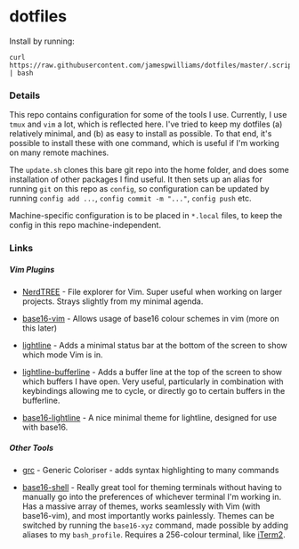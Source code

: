 # dotfiles

Install by running:

```
curl https://raw.githubusercontent.com/jamespwilliams/dotfiles/master/.scripts/update.sh | bash
```

### Details

This repo contains configuration for some of the tools I use. Currently, I use `tmux` and `vim` a lot, which is reflected here. I've tried to keep my dotfiles (a) relatively minimal, and (b) as easy to install as possible. To that end, it's possible to install these with one command, which is useful if I'm working on many remote machines. 

The `update.sh` clones this bare git repo into the home folder, and does some installation of other packages I find useful. It then sets up an alias for running `git` on this repo as `config`, so configuration can be updated by running `config add ...`, `config commit -m "..."`, `config push` etc.

Machine-specific configuration is to be placed in `*.local` files, to keep the config in this repo machine-independent.

### Links

##### Vim Plugins

- [NerdTREE](https://github.com/scrooloose/nerdtree) - File explorer for Vim. Super useful when working on larger projects. Strays slightly from my minimal agenda.

- [base16-vim](https://github.com/chriskempson/base16-vim) - Allows usage of base16 colour schemes in vim (more on this later)

- [lightline](https://github.com/itchyny/lightline.vim/) - Adds a minimal status bar at the bottom of the screen to show which mode Vim is in.

- [lightline-bufferline](https://github.com/mengelbrecht/lightline-bufferline) - Adds a buffer line at the top of the screen to show which buffers I have open. Very useful, particularly in combination with keybindings allowing me to cycle, or directly go to certain buffers in the bufferline.

- [base16-lightline](https://github.com/daviesjamie/vim-base16-lightline) - A nice minimal theme for lightline, designed for use with base16.

##### Other Tools

- [grc](https://github.com/garabik/grc) - Generic Coloriser - adds syntax highlighting to many commands

- [base16-shell](https://github.com/chriskempson/base16-shell) - Really great tool for theming terminals without having to manually go into the preferences of whichever terminal I'm working in. Has a massive array of themes, works seamlessly with Vim (with base16-vim), and most importantly works painlessly. Themes can be switched by running the `base16-xyz` command, made possible by adding aliases to my `bash_profile`. Requires a 256-colour terminal, like [iTerm2](https://www.iterm2.com/).
